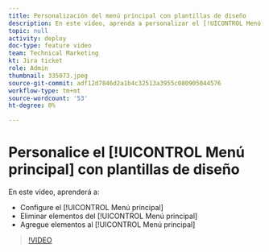```yaml
---
title: Personalización del menú principal con plantillas de diseño
description: En este vídeo, aprenda a personalizar el [!UICONTROL Menú principal] con una plantilla de diseño.
topic: null
activity: deploy
doc-type: feature video
team: Technical Marketing
kt: Jira ticket
role: Admin
thumbnail: 335073.jpeg
source-git-commit: adf12d7846d2a1b4c32513a3955c080905044576
workflow-type: tm+mt
source-wordcount: '53'
ht-degree: 0%

---
```


# Personalice el [!UICONTROL Menú principal] con plantillas de diseño

En este vídeo, aprenderá a:

* Configure el [!UICONTROL Menú principal]
* Eliminar elementos del [!UICONTROL Menú principal]
* Agregue elementos al [!UICONTROL Menú principal]


>[!VIDEO](https://video.tv.adobe.com/v/335073/?quality=12)
